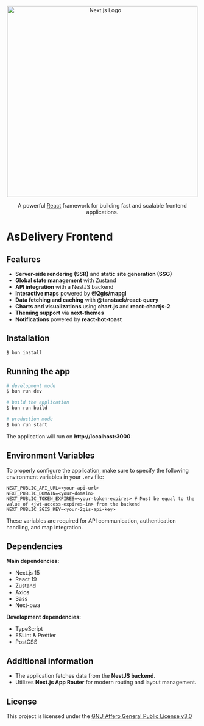 <p align="center">
  <a href="https://nextjs.org/" target="blank">
    <img src="https://upload.wikimedia.org/wikipedia/commons/8/8e/Nextjs-logo.svg" width="500" alt="Next.js Logo" />
  </a>
</p>
<p align="center">A powerful <a href="https://react.dev/" target="_blank">React</a> framework for building fast and scalable frontend applications.</p>

# AsDelivery Frontend

## Features

- **Server-side rendering (SSR)** and **static site generation (SSG)**
- **Global state management** with Zustand
- **API integration** with a NestJS backend
- **Interactive maps** powered by **@2gis/mapgl**
- **Data fetching and caching** with **@tanstack/react-query**
- **Charts and visualizations** using **chart.js** and **react-chartjs-2**
- **Theming support** via **next-themes**
- **Notifications** powered by **react-hot-toast**

## Installation

```bash
$ bun install
```

## Running the app

```bash
# development mode
$ bun run dev

# build the application
$ bun run build

# production mode
$ bun run start
```

The application will run on **http://localhost:3000**

## Environment Variables

To properly configure the application, make sure to specify the following environment variables in your `.env` file:

```env
NEXT_PUBLIC_API_URL=<your-api-url>
NEXT_PUBLIC_DOMAIN=<your-domain>
NEXT_PUBLIC_TOKEN_EXPIRES=<your-token-expires> # Must be equal to the value of <jwt-access-expires-in> from the backend
NEXT_PUBLIC_2GIS_KEY=<your-2gis-api-key>
```

These variables are required for API communication, authentication handling, and map integration.

## Dependencies

**Main dependencies:**

- Next.js 15
- React 19
- Zustand
- Axios
- Sass
- Next-pwa

**Development dependencies:**

- TypeScript
- ESLint & Prettier
- PostCSS

## Additional information

- The application fetches data from the **NestJS backend**.
- Utilizes **Next.js App Router** for modern routing and layout management.

## License

This project is licensed under the [GNU Affero General Public License v3.0](../LICENSE)
